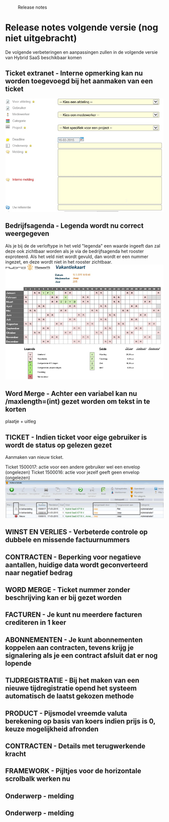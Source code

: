 <properties>
	<page>
		<title>Release notes volgende versie</title>
	</page>
	<menu>
		<position>Release notes</position>
		<title>Volgende versie</title>
	</menu>
</properties>

Release notes volgende versie (nog niet uitgebracht)
===================
De volgende verbeteringen en aanpassingen zullen in de volgende versie van Hybrid SaaS beschikbaar komen


Ticket extranet - Interne opmerking kan nu worden toegevoegd bij het aanmaken van een ticket 
-----------------------------------------------------------------------------------------------------------
![](images/tickets_interne_opmerking.jpg)

Bedrijfsagenda - Legenda wordt nu correct weergegeven
---------------------------------------------------------------------------------------------------------
Als je bij de de verloftype in het veld "legenda" een waarde ingeeft dan zal deze ook zichtbaar worden als je via de bedrijfsagenda het rooster exproteerd. Als het veld niet wordt gevuld, dan wordt er een nummer ingezet, en deze wordt niet in het rooster zichtbaar.  
![](images/bedrijfsagenda_legenda.jpg)  

Word Merge - Achter een variabel kan nu /maxlength=(int) gezet worden om tekst in te korten
-----------------------------------------------------------------------------------------------------------
plaatje + uitleg

TICKET - Indien ticket voor eige gebruiker is wordt de status op gelezen gezet
-----------------------------------------------------------------------------------------------------------
Aanmaken van nieuw ticket.


Ticket 1500017: actie voor een andere gebruiker wel een envelop (ongelezen)
Ticket 1500016: actie voor jezelf geeft geen envelop (ongelezen)
![](images/ongelezen-ticket.jpg)

WINST EN VERLIES - Verbeterde controle op dubbele en missende factuurnummers
-----------------------------------------------------------------------------------------------------------
CONTRACTEN - Beperking voor negatieve aantallen, huidige data wordt geconverteerd naar negatief bedrag
-----------------------------------------------------------------------------------------------------------

WORD MERGE - Ticket nummer zonder beschrijving kan er bij gezet worden
-----------------------------------------------------------------------------------------------------------
FACTUREN - Je kunt nu meerdere facturen crediteren in 1 keer
-----------------------------------------------------------------------------------------------------------
ABONNEMENTEN - Je kunt abonnementen koppelen aan contracten, tevens krijg je signalering als je een contract afsluit dat er nog lopende
-----------------------------------------------------------------------------------------------------------
TIJDREGISTRATIE - Bij het maken van een nieuwe tijdregistratie opend het systeem automatisch de laatst gekozen methode
-----------------------------------------------------------------------------------------------------------
PRODUCT - Pijsmodel vreemde valuta berekening op basis van koers indien prijs is 0, keuze mogelijkheid afronden
-----------------------------------------------------------------------------------------------------------
CONTRACTEN - Details met terugwerkende kracht
-----------------------------------------------------------------------------------------------------------
FRAMEWORK - Pijltjes voor de horizontale scrolbalk werken nu
-----------------------------------------------------------------------------------------------------------
Onderwerp - melding
-----------------------------------------------------------------------------------------------------------
Onderwerp - melding
-----------------------------------------------------------------------------------------------------------